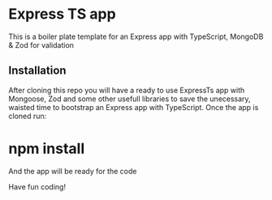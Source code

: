 # Express TS app

This is a boiler plate template for an Express app with TypeScript, MongoDB & Zod for validation

## Installation

After cloning this repo you will have a ready to use ExpressTs app with Mongoose, Zod and some other usefull libraries to save the unecessary, waisted time to bootstrap an Express app with TypeScript.
Once the app is cloned run:

# npm install

And the app will be ready for the code

Have fun coding!
